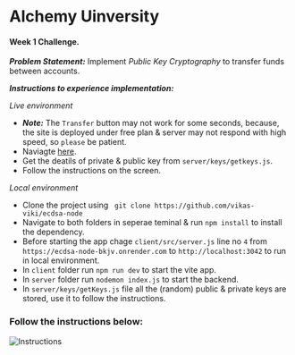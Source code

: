 # Alchemy Uinversity 
#### Week 1 Challenge.

***Problem Statement:*** Implement *Public Key Cryptography* to transfer funds between accounts.

***Instructions to experience implementation:***

*Live environment*
- ***Note:*** The `Transfer` button may not work for some seconds, because, the site is deployed under free plan & server may not respond with high speed, so `please` be patient.
- Naviagte [here](https://ecdsa-node-wg0n.onrender.com/).
- Get the deatils of private & public key from `server/keys/getkeys.js`.
- Follow the instructions on the screen.

*Local environment*
- Clone the project using ` git clone https://github.com/vikas-viki/ecdsa-node`
- Navigate to both folders in seperae teminal & run `npm install` to install the dependency.
- Before starting the app chage `client/src/server.js` line no `4` from `https://ecdsa-node-bkjv.onrender.com` to `http://localhost:3042` to run in local environment.
- In `client` folder run `npm run dev` to start the vite app.
- In `server` folder run `nodemon index.js` to start the backend.
- In `server/keys/getKeys.js` file all the (random) public & private keys are stored, use it to follow the instructions.
### Follow the instructions below: 

![Instructions](https://i.ibb.co/QHL4zWq/instructions.png)

